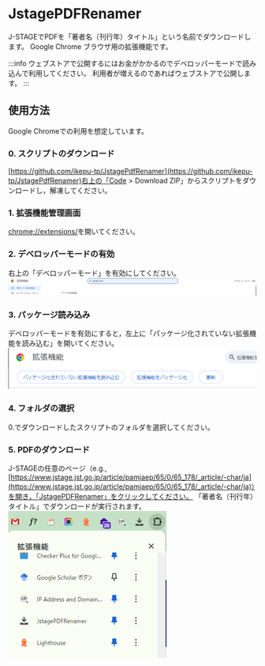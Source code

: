 # JstagePDFRenamer

J-STAGEでPDFを「著者名（刊行年）タイトル」という名前でダウンロードします。
Google Chrome ブラウザ用の拡張機能です。

:::info
ウェブストアで公開するにはお金がかかるのでデベロッパーモードで読み込んで利用してください。
利用者が増えるのであればウェブストアで公開します。
:::

## 使用方法

Google Chromeでの利用を想定しています。

### 0. スクリプトのダウンロード

[https://github.com/ikepu-tp/JstagePdfRenamer](https://github.com/ikepu-tp/JstagePdfRenamer)右上の「Code > Download ZIP」からスクリプトをダウンロードし，解凍してください。

### 1. 拡張機能管理画面

[chrome://extensions/](chrome://extensions/)を開いてください。

### 2. デベロッパーモードの有効

右上の「デベロッパーモード」を有効にしてください。
![デベロッパーモードの有効](img/2_able_developer_mode.png)

### 3. パッケージ読み込み

デベロッパーモードを有効にすると，左上に「パッケージ化されていない拡張機能を読み込む」を開いてください。
![パッケージ読み込み](img/3_read_package.png)

### 4. フォルダの選択

0.でダウンロードしたスクリプトのフォルダを選択してください。

### 5. PDFのダウンロード

J-STAGEの任意のページ（e.g., [https://www.jstage.jst.go.jp/article/pamjaep/65/0/65_178/_article/-char/ja](https://www.jstage.jst.go.jp/article/pamjaep/65/0/65_178/_article/-char/ja)）を開き，「JstagePDFRenamer」をクリックしてください。
「著者名（刊行年）タイトル」でダウンロードが実行されます。
![拡張機能のクリック](img/5_download_pdf.png)
